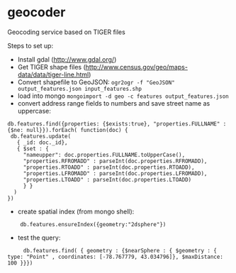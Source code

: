 geocoder
========

Geocoding service based on TIGER files


Steps to set up:

*  Install gdal (http://www.gdal.org/)
* Get TIGER shape files (http://www.census.gov/geo/maps-data/data/tiger-line.html)
* Convert shapefile to GeoJSON:
	```ogr2ogr -f "GeoJSON" output_features.json input_features.shp```
* load into mongo
	```mongoimport -d geo -c features output_features.json```
* convert address range fields to numbers and save street name as uppercase:

```
db.features.find({properties: {$exists:true}, "properties.FULLNAME" : {$ne: null}}).forEach( function(doc) {
 db.features.update(
   { _id: doc._id},
   { $set : {
     "nameupper": doc.properties.FULLNAME.toUpperCase(),
     "properties.RFROMADD" : parseInt(doc.properties.RFROMADD),
     "properties.RTOADD" : parseInt(doc.properties.RTOADD),
     "properties.LFROMADD" : parseInt(doc.properties.LFROMADD),
     "properties.LTOADD" : parseInt(doc.properties.LTOADD)
     } }
  )
})
```

* create spatial index (from mongo shell):
```
	db.features.ensureIndex({geometry:"2dsphere"})
```
* test the query:
```
	 db.features.find( { geometry : {$nearSphere : { $geometry : { type: "Point" , coordinates: [-78.767779, 43.034796]}, $maxDistance: 100 }}})
```